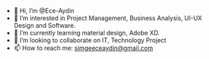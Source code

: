 - 👋 Hi, I’m @Ece-Aydin
- 👀 I’m interested in Project Management, Business Analysis, UI-UX Design and Software. 
- 🌱 I’m currently learning material design, Adobe XD.  
- 💞️ I’m looking to collaborate on IT, Technology Project
- 📫 How to reach me: simgeeceaydin@gmail.com

<!---
Ece-Aydin/Ece-Aydin is a ✨ special ✨ repository because its `README.md` (this file) appears on your GitHub profile.
You can click the Preview link to take a look at your changes.
--->
